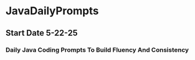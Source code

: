 # JavaDailyPrompts

## Start Date 5-22-25

### Daily Java Coding Prompts To Build Fluency And Consistency
